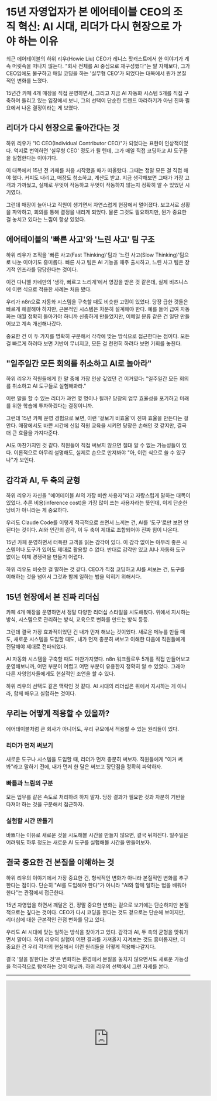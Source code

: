 # 15년 자영업자가 본 에어테이블 CEO의 조직 혁신: AI 시대, 리더가 다시 현장으로 가야 하는 이유

최근 에어테이블의 하위 리우(Howie Liu) CEO가 레니스 팟캐스트에서 한 이야기가 계속 머릿속을 떠나지 않는다. "회사 전체를 AI 중심으로 재구성했다"는 말 자체보다, 그가 CEO임에도 불구하고 매일 코딩을 하는 '실무형 CEO'가 되었다는 대목에서 뭔가 본질적인 변화를 느꼈다.

15년간 카페 4개 매장을 직접 운영하면서, 그리고 지금 AI 자동화 시스템 5개를 직접 구축하며 돌리고 있는 입장에서 보니, 그의 선택이 단순한 트렌드 따라하기가 아닌 진짜 필요에서 나온 결정이라는 게 보였다.

## 리더가 다시 현장으로 돌아간다는 것

하위 리우가 "IC CEO(Individual Contributor CEO)"가 되었다는 표현이 인상적이었다. 억지로 번역하면 '실무형 CEO' 정도가 될 텐데, 그가 매일 직접 코딩하고 AI 도구들을 실험한다는 이야기다.

이 대목에서 15년 전 카페를 처음 시작했을 때가 떠올랐다. 그때는 정말 모든 걸 직접 해야 했다. 커피도 내리고, 매장도 청소하고, 계산도 받고. 지금 생각해보면 그때가 가장 고객과 가까웠고, 실제로 무엇이 작동하고 무엇이 작동하지 않는지 정확히 알 수 있었던 시기였다.

그런데 매장이 늘어나고 직원이 생기면서 자연스럽게 현장에서 멀어졌다. 보고서로 상황을 파악하고, 회의를 통해 결정을 내리게 되었다. 물론 그것도 필요하지만, 뭔가 중요한 걸 놓치고 있다는 느낌이 항상 있었다.

## 에어테이블의 '빠른 사고'와 '느린 사고' 팀 구조

하위 리우가 조직을 '빠른 사고(Fast Thinking)'팀과 '느린 사고(Slow Thinking)'팀으로 나눈 이야기도 흥미롭다. 빠른 사고 팀은 AI 기능을 매주 출시하고, 느린 사고 팀은 장기적 인프라를 담당한다는 것이다.

이건 다니엘 카네만의 '생각, 빠르고 느리게'에서 영감을 받은 것 같은데, 실제 비즈니스에 이런 식으로 적용한 사례는 처음 봤다.

우리가 n8n으로 자동화 시스템을 구축할 때도 비슷한 고민이 있었다. 당장 급한 것들은 빠르게 해결해야 하지만, 근본적인 시스템은 차분히 설계해야 한다. 예를 들어 급여 자동화는 매월 정확히 돌아가야 하니까 신중하게 만들었지만, 이메일 분류 같은 건 일단 만들어보고 계속 개선해나갔다.

중요한 건 이 두 가지를 명확히 구분해서 각각에 맞는 방식으로 접근한다는 점이다. 모든 걸 빠르게 하려다 보면 기반이 무너지고, 모든 걸 천천히 하려다 보면 기회를 놓친다.

## "일주일간 모든 회의를 취소하고 AI로 놀아라"

하위 리우가 직원들에게 한 말 중에 가장 인상 깊었던 건 이거였다: "일주일간 모든 회의를 취소하고 AI 도구들로 실험해봐라."

이런 말을 할 수 있는 리더가 과연 몇 명이나 될까? 당장의 업무 효율성을 포기하고 미래를 위한 학습에 투자하겠다는 결정이니까.

그런데 15년 카페 운영 경험으로 보면, 이런 '겉보기 비효율'이 진짜 효율을 만든다는 걸 안다. 매장에서도 바쁜 시간에 신입 직원 교육을 시키면 당장은 손해인 것 같지만, 결국 더 큰 효율을 가져다준다.

AI도 마찬가지인 것 같다. 직원들이 직접 써보지 않으면 절대 알 수 없는 가능성들이 있다. 이론적으로 아무리 설명해도, 실제로 손으로 만져봐야 "아, 이런 식으로 쓸 수 있구나"가 보인다.

## 감각과 AI, 두 축의 균형

하위 리우가 자신을 "에어테이블 AI의 가장 비싼 사용자"라고 자랑스럽게 말하는 대목이 있었다. 추론 비용(inference cost)을 가장 많이 쓰는 사용자라는 뜻인데, 이게 단순한 낭비가 아니라는 게 중요하다.

우리도 Claude Code를 이렇게 적극적으로 쓰면서 느끼는 건, AI를 '도구'로만 보면 안 된다는 것이다. AI와 인간의 감각, 이 두 축이 제대로 조합되어야 진짜 힘이 나온다.

15년 카페 운영하면서 터득한 고객을 읽는 감각이 있다. 이 감각 없이는 아무리 좋은 시스템이나 도구가 있어도 제대로 활용할 수 없다. 반대로 감각만 있고 AI나 자동화 도구 없이는 이제 경쟁력을 만들기 어렵다.

하위 리우도 비슷한 걸 말하는 것 같다. CEO가 직접 코딩하고 AI를 써보는 건, 도구를 이해하는 것을 넘어서 그것과 함께 일하는 법을 익히기 위해서다.

## 15년 현장에서 본 진짜 리더십

카페 4개 매장을 운영하면서 정말 다양한 리더십 스타일을 시도해봤다. 위에서 지시하는 방식, 시스템으로 관리하는 방식, 교육으로 변화를 만드는 방식 등등.

그런데 결국 가장 효과적이었던 건 내가 먼저 해보는 것이었다. 새로운 메뉴를 만들 때도, 새로운 시스템을 도입할 때도, 내가 먼저 충분히 써보고 이해한 다음에 직원들에게 전달해야 제대로 전파되었다.

AI 자동화 시스템을 구축할 때도 마찬가지였다. n8n 워크플로우 5개를 직접 만들어보고 운영해보니까, 어떤 부분이 어렵고 어떤 부분이 유용한지 정확히 알 수 있었다. 그래야 다른 자영업자들에게도 현실적인 조언을 할 수 있다.

하위 리우의 선택도 같은 맥락인 것 같다. AI 시대의 리더십은 위에서 지시하는 게 아니라, 함께 배우고 실험하는 것이다.

## 우리는 어떻게 적용할 수 있을까?

에어테이블처럼 큰 회사가 아니어도, 우리 규모에서 적용할 수 있는 원리들이 있다.

### 리더가 먼저 써보기

새로운 도구나 시스템을 도입할 때, 리더가 먼저 충분히 써보자. 직원들에게 "이거 써봐"라고 말하기 전에, 내가 먼저 한 달은 써보고 장단점을 정확히 파악하자.

### 빠름과 느림의 구분

모든 업무를 같은 속도로 처리하려 하지 말자. 당장 결과가 필요한 것과 차분히 기반을 다져야 하는 것을 구분해서 접근하자.

### 실험할 시간 만들기

바쁘다는 이유로 새로운 것을 시도해볼 시간을 만들지 않으면, 결국 뒤처진다. 일주일은 어려워도 하루 정도는 새로운 AI 도구를 실험해볼 시간을 만들어보자.

## 결국 중요한 건 본질을 이해하는 것

하위 리우의 이야기에서 가장 중요한 건, 형식적인 변화가 아니라 본질적인 변화를 추구한다는 점이다. 단순히 "AI를 도입해야 한다"가 아니라 "AI와 함께 일하는 법을 배워야 한다"는 관점에서 접근한다.

15년 자영업을 하면서 깨달은 건, 정말 중요한 변화는 겉으로 보기에는 단순하지만 본질적으로는 깊다는 것이다. CEO가 다시 코딩을 한다는 것도 겉으로는 단순해 보이지만, 리더십에 대한 근본적인 관점 변화를 담고 있다.

우리도 AI 시대에 맞는 일하는 방식을 찾아가고 있다. 감각과 AI, 두 축의 균형을 맞춰가면서 말이다. 하위 리우의 실험이 어떤 결과를 가져올지 지켜보는 것도 흥미롭지만, 더 중요한 건 우리 각자의 현실에서 이런 원리들을 어떻게 적용해나갈지다.

결국 '일을 잘한다는 것'은 변화하는 환경에서 본질을 놓치지 않으면서도 새로운 가능성을 적극적으로 탐색하는 것이 아닐까. 하위 리우의 선택에서 그런 자세를 본다.

---

<iframe width="560" height="315" src="https://www.youtube.com/embed/GT0jtVjRy2E" title="YouTube video player" frameborder="0" allow="accelerometer; autoplay; clipboard-write; encrypted-media; gyroscope; picture-in-picture; web-share" allowfullscreen></iframe>